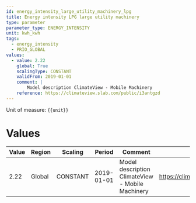 ```yaml
---
id: energy_intensity_large_utility_machinery_lpg
title: Energy intensity LPG large utility machinery
type: parameter
parameter_type: ENERGY_INTENSITY
unit: kwh_kwh
tags:
  - energy_intensity
  - PRIO_GLOBAL
values:
  - value: 2.22
    global: True
    scalingType: CONSTANT
    validFrom: 2019-01-01
    comment: |
        Model description ClimateView - Mobile Machinery
    reference: https://climateview.slab.com/public/i3antgzd
---
```



Unit of measure: `{{unit}}`


# Values


| Value | Region | Scaling | Period | Comment | Reference |
|-------|--------|---------|--------|---------|-----------|
| 2.22 | Global | CONSTANT | 2019-01-01 | Model description ClimateView - Mobile Machinery | https://climateview.slab.com/public/i3antgzd |


